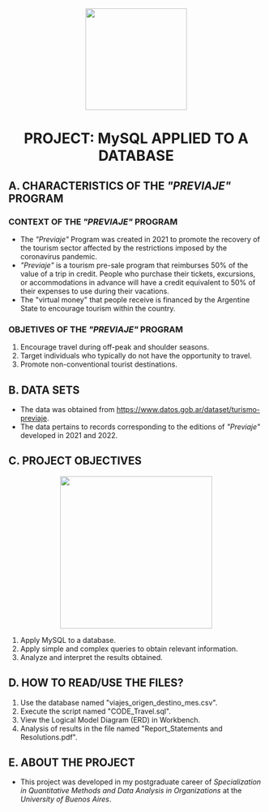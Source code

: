 <div id="header" align="center">
    <img src="https://media.giphy.com/media/v1.Y2lkPTc5MGI3NjExbWN0dTQzaHN5M3E5bG5pYnBmNjkyb3IwOGF6bmVlMG95OGZ2cjU3cyZlcD12MV9pbnRlcm5hbF9naWZfYnlfaWQmY3Q9Zw/AErExHJVxRbkm5hPkB/giphy.gif" width="200" />
    <h1 align="center"> PROJECT: MySQL APPLIED TO A DATABASE </h1>
</div>

## A. CHARACTERISTICS OF THE *"PREVIAJE"* PROGRAM

### CONTEXT OF THE *"PREVIAJE"* PROGRAM
- The *"Previaje"* Program was created in 2021 to promote the recovery of the tourism sector affected by the restrictions imposed by the coronavirus pandemic.
- *"Previaje"* is a tourism pre-sale program that reimburses 50% of the value of a trip in credit. People who purchase their tickets, excursions, or accommodations in advance will have a credit equivalent to 50% of their expenses to use during their vacations.
- The "virtual money" that people receive is financed by the Argentine State to encourage tourism within the country.

### OBJETIVES OF THE *"PREVIAJE"* PROGRAM
1. Encourage travel during off-peak and shoulder seasons.
2. Target individuals who typically do not have the opportunity to travel.
3. Promote non-conventional tourist destinations.

## B. DATA SETS
- The data was obtained from https://www.datos.gob.ar/dataset/turismo-previaje.
- The data pertains to records corresponding to the editions of *"Previaje"* developed in 2021 and 2022.

## C. PROJECT OBJECTIVES

<div id="header" align="center">
    <img src="https://media.giphy.com/media/v1.Y2lkPTc5MGI3NjExMW1kMWxzOGEzaDJiNTdrZXkzbDJ4eng5ZXo5NmQybjNyMDBubGdxNyZlcD12MV9pbnRlcm5hbF9naWZfYnlfaWQmY3Q9Zw/vISmwpBJUNYzukTnVx/giphy.gif" width="300" />
</div>

1) Apply MySQL to a database.
2) Apply simple and complex queries to obtain relevant information.
3) Analyze and interpret the results obtained.

## D. HOW TO READ/USE THE FILES?
1) Use the database named "viajes_origen_destino_mes.csv".
2) Execute the script named "CODE_Travel.sql".
3) View the Logical Model Diagram (ERD) in Workbench.
4) Analysis of results in the file named "Report_Statements and Resolutions.pdf".

## E. ABOUT THE PROJECT
- This project was developed in my postgraduate career of *Specialization in Quantitative Methods and Data Analysis in Organizations* at the *University of Buenos Aires*.

